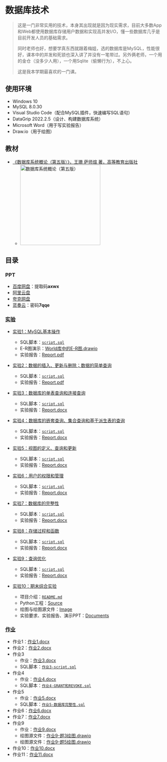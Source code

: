 # 数据库技术

> 这是一门非常实用的技术，本身其出现就是因为现实需求，目前大多数App和Web都使用数据库存储用户数据和实现高并发I/O，懂一些数据库几乎是目前开发人员的基础需求。
>
> 同时老师也好，想要学真东西就跟着梅姐，选的数据库是MySQL，性能很好，课本中的并发和死锁也深入讲了并没有一笔带过。另外俩老师，一个用的金仓（没多少人用），一个用Sqlite（偷懒行为），不上心。
>
> 这是我本学期最喜欢的一门课。

## 使用环境

* Windows 10
* MySQL 8.0.30
* Visual Studio Code（配合MySQL插件，快速编写SQL语句）
* DataGrip 2022.2.5（设计、构建数据库系统）
* Microsoft Word（用于写实验报告）
* Draw.io（用于绘图）

## 教材

* [《数据库系统概论（第五版）》，王珊 萨师煊 著，高等教育出版社](https://book.douban.com/subject/26317662/)
  * <img alt="数据库系统概论（第五版）" width=256 src="https://img1.doubanio.com/view/subject/s/public/s27999628.jpg">

## 目录

### PPT

* [百度网盘](https://pan.baidu.com/s/1w99aJRiisRfhPvDvDjP0HQ?pwd=axwx)：提取码**axwx**
* [阿里云盘](https://www.aliyundrive.com/s/PsSAWLJ3e75)
* [夸克网盘](https://pan.quark.cn/s/f36eea148a5d)
* [蓝奏云](https://steven-zhl.lanzoul.com/b04e73kva)：密码**7qqe**

### [实验](./Experiments)

* [实验1：MySQL基本操作](./Experiments/Exp1/)
  * SQL脚本：[`script.sql`](./Experiments/Exp1/script.sql)
  * E-R图演示：[World库中的E-R图.drawio](./Experiments/Exp1/World库中的E-R图.drawio)
  * 实验报告：[Report.pdf](./Experiments/Exp1/Report.pdf)

* [实验2：数据的插入、更新与删除；数据的简单查询](./Experiments/Exp2/)
  * SQL脚本：[`script.sql`](./Experiments/Exp2/script.sql)
  * 实验报告：[Report.pdf](./Experiments/Exp2/Report.pdf)

* [实验3：数据库的单表查询和连接查询](./Experiments/Exp3/)
  * SQL脚本：[`script.sql`](./Experiments/Exp3/script.sql)
  * 实验报告：[Report.docx](./Experiments/Exp3/Report.docx)

* [实验4：数据库的嵌套查询、集合查询和基于派生表的查询](./Experiments/Exp4/)
  * SQL脚本：[`script.sql`](./Experiments/Exp4/script.sql)
  * 实验报告：[Report.docx](./Experiments/Exp4/Report.docx)

* [实验5：视图的定义、查询和更新](./Experiments/Exp5/)
  * SQL脚本：[`script.sql`](./Experiments/Exp5/script.sql)
  * 实验报告：[Report.docx](./Experiments/Exp5/Report.docx)

* [实验6：用户的权限和管理](./Experiments/Exp6/)
  * SQL脚本：[`script.sql`](./Experiments/Exp6/script.sql)
  * 实验报告：[Report.docx](./Experiments/Exp6/Report.docx)

* [实验7：数据库的完整性](./Experiments/Exp7/)
  * SQL脚本：[`script.sql`](./Experiments/Exp7/script.sql)
  * 实验报告：[Report.docx](./Experiments/Exp7/Report.docx)

* [实验8：存储过程和函数](./Experiments/Exp8/)
  * SQL脚本：[`script.sql`](./Experiments/Exp8/script.sql)
  * 实验报告：[Report.docx](./Experiments/Exp8/Report.docx)

* [实验9：查询优化](./Experiments/Exp9/)
  * SQL脚本：[`script.sql`](./Experiments/Exp9/script.sql)
  * 实验报告：[Report.docx](./Experiments/Exp9/Report.docx)

* [实验10：期末综合实验](./Experiments/Exp10/)
  * 项目介绍：[`README.md`](./Experiments/Exp10/README.md)
  * Python工程：[Source](./Experiments/Exp10/Source/)
  * 绘图与绘图源文件：[Image](./Experiments/Exp10/Image/)
  * 实验要求、实验报告、演示PPT：[Documents](./Experiments/Exp10/Documents/)

### [作业](./Homework)

* 作业1：[作业1.docx](./Homework/作业1.docx)
* 作业2：[作业2.docx](./Homework/作业2.docx)
* 作业3
  * 作业：[作业3.docx](./Homework/作业3.docx)
  * SQL脚本：[`作业3-script.sql`](./Homework/作业3-script.sql)
* 作业4
  * 作业：[作业4.docx](./Homework/作业4.docx)
  * SQL脚本：[`作业4-GRANT和REVOKE.sql`](./Homework/作业4-GRANT和REVOKE.sql)
* 作业5
  * 作业：[作业5.docx](./Homework/作业5.docx)
  * SQL脚本：[`作业5-数据库完整性.sql`](./Homework/作业5-数据库完整性.sql)
* 作业6：[作业6.docx](./Homework/作业6.docx)
* 作业7：[作业7.docx](./Homework/作业7.docx)
* 作业9
  * 作业：[作业9.docx](./Homework/作业9.docx)
  * 绘图源文件：[作业9-题3绘图.drawio](./Homework/作业9-题3绘图.drawio)
  * 绘图源文件：[作业9-题5绘图.drawio](./Homework/作业9-题5绘图.drawio)
* 作业10：[作业10.docx](./Homework/作业10.docx)
* 作业11：[作业11.docx](./Homework/作业11.docx)
